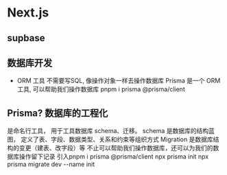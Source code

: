 # Next.js

## supbase

## 数据库开发
- ORM 工具
    不需要写SQL, 像操作对象一样去操作数据库
    Prisma 是一个 ORM 工具, 可以帮助我们操作数据库     pnpm i prisma @prisma/client
## Prisma?  数据库的工程化 
是命名行工具， 用于工具数据库 schema、迁移。
schema  是数据库的结构蓝图， 定义了表、字段、数据类型、关系和约束等组织方式
Migration 是数据库结构的变更（建表、改字段）等
不止可以帮助我们操作数据库，还可以为我们的数据库操作留下记录
引入pnpm i prisma @prisma/client
npx prisma init
npx prisma migrate dev --name init